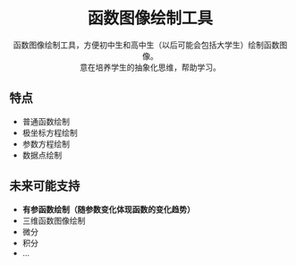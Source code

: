 <h1 align="center">
函数图像绘制工具
</h1>

<div align="center">

  函数图像绘制工具，方便初中生和高中生（以后可能会包括大学生）绘制函数图像。<br>
  意在培养学生的抽象化思维，帮助学习。

</div>

## 特点
* 普通函数绘制
* 极坐标方程绘制
* 参数方程绘制
* 数据点绘制

## 未来可能支持
* **有参函数绘制（随参数变化体现函数的变化趋势）**
* 三维函数图像绘制
* 微分
* 积分
* ...


